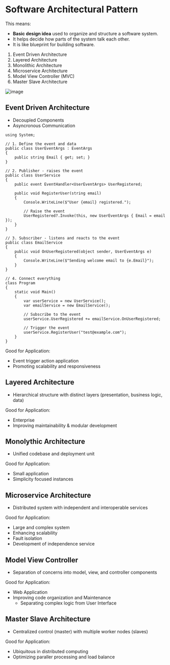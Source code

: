 # Software Architectural Pattern

This means:
- **Basic design idea** used to organize and structure a software system.
- It helps decide how parts of the system talk each other.
- It is like blueprint for building software.

1. Event Driven Architecture
2. Layered Architecture
3. Monolithic Architecture
4. Microservice Architecture
5. Model View Controller (MVC)
6. Master Slave Architecture

![image](https://github.com/user-attachments/assets/b0983816-cbb0-4e67-bf32-f3b32af6812c)


## Event Driven Architecture

- Decoupled Components
- Asyncronous Communication

```
using System;

// 1. Define the event and data
public class UserEventArgs : EventArgs
{
    public string Email { get; set; }
}

// 2. Publisher - raises the event
public class UserService
{
    public event EventHandler<UserEventArgs> UserRegistered;

    public void RegisterUser(string email)
    {
        Console.WriteLine($"User {email} registered.");
        
        // Raise the event
        UserRegistered?.Invoke(this, new UserEventArgs { Email = email });
    }
}

// 3. Subscriber - listens and reacts to the event
public class EmailService
{
    public void OnUserRegistered(object sender, UserEventArgs e)
    {
        Console.WriteLine($"Sending welcome email to {e.Email}");
    }
}

// 4. Connect everything
class Program
{
    static void Main()
    {
        var userService = new UserService();
        var emailService = new EmailService();

        // Subscribe to the event
        userService.UserRegistered += emailService.OnUserRegistered;

        // Trigger the event
        userService.RegisterUser("test@example.com");
    }
}

```

Good for Application:
- Event trigger action application
- Promoting scalability and responsiveness

## Layered Architecture

- Hierarchical structure with distinct layers (presentation, business logic, data)

Good for Application:
- Enterprise
- Improving maintainability & modular development

## Monolythic Architecture

- Unified codebase and deployment unit

Good for Application:
- Small application
- Simplicity focused instances

## Microservice Architecture

- Distributed system with independent and interoperable services

Good for Application:
- Large and complex system
- Enhancing scalability
- Fault isolation
- Development of independence service

## Model View Controller

- Separation of concerns into model, view, and controller components

Good for Application:
- Web Application
- Improving code organization and Maintenance
  - Separating complex logic from User Interface

## Master Slave Architecture

- Centralized control (master) with multiple worker nodes (slaves)

Good for Application:
- Ubiquitous in distributed computing
- Optimizing paraller processing and load balance

